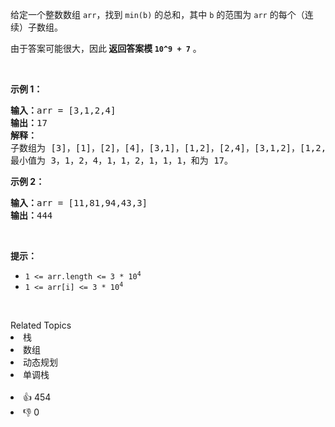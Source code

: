 <p>给定一个整数数组 <code>arr</code>，找到 <code>min(b)</code>&nbsp;的总和，其中 <code>b</code> 的范围为 <code>arr</code> 的每个（连续）子数组。</p>

<p>由于答案可能很大，因此<strong> 返回答案模 <code>10^9 + 7</code></strong> 。</p>

<p>&nbsp;</p>

<p><strong>示例 1：</strong></p>

<pre>
<strong>输入：</strong>arr = [3,1,2,4]
<strong>输出：</strong>17
<strong>解释：
</strong>子数组为<strong> </strong>[3]，[1]，[2]，[4]，[3,1]，[1,2]，[2,4]，[3,1,2]，[1,2,4]，[3,1,2,4]。 
最小值为 3，1，2，4，1，1，2，1，1，1，和为 17。</pre>

<p><strong>示例 2：</strong></p>

<pre>
<strong>输入：</strong>arr = [11,81,94,43,3]
<strong>输出：</strong>444
</pre>

<p>&nbsp;</p>

<p><strong>提示：</strong></p>

<ul> 
 <li><code>1 &lt;= arr.length &lt;= 3 * 10<sup>4</sup></code></li> 
 <li><code>1 &lt;= arr[i] &lt;= 3 * 10<sup>4</sup></code></li> 
</ul>

<p>&nbsp;</p>

<div><div>Related Topics</div><div><li>栈</li><li>数组</li><li>动态规划</li><li>单调栈</li></div></div><br><div><li>👍 454</li><li>👎 0</li></div>